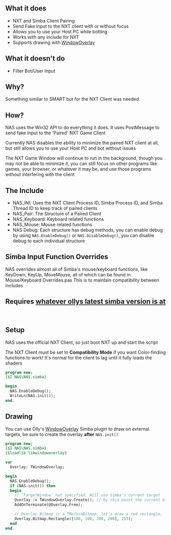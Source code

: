 ## What it does
* NXT and Simba Client Pairing
* Send Fake Input to the NXT client with or without focus
* Allows you to use your Host PC while botting
* Works with any include for NXT
* Supports drawing with [WindowOverlay](https://github.com/ollydev/WindowOverlay)


## What it doesn't do
* Filter Bot/User Input

## Why?
Something similar to SMART but for the NXT Client was needed.

## How?
NAS uses the Win32 API to do everything it does. It uses PostMessage to send fake input to the 'Paired' NXT Game Client

Currently NAS disables the ability to minimize the paired NXT client at all, but still allows you to use your Host PC and bot without issues

The NXT Game Window will continue to run in the background, though you may not be able to minimize it, you can still focus on other programs like games, your browser, or whatever it may be, and use those programs without interfering with the client

## The Include

* NAS_INI: Uses the NXT Client Process ID, Simba Process ID, and Simba Thread ID to keep track of paired clients
* NAS_Pair: The Structure of a Paired Client
* NAS_Keyboard: Keyboard related functions
* NAS_Mouse: Mouse related functions
* NAS Debug: Each structure has debug methods, you can enable debug by using ```NAS.EnableDebug()``` or ```NAS.DisableDebug()```, you can disable debug to each individual structure


## Simba Input Function Overrides
NAS overrides almost all of Simba's mouse/keyboard functions, like KeyDown, KeyUp, MoveMouse, all of which can be found in Mouse/Keyboard Overrides.pas This is to maintain compatibility between includes

## Requires [whatever ollys latest simba version is at](https://github.com/ollydev/Simba/releases)  

&nbsp;  

## Setup
NAS uses the official NXT Client, so just boot NXT up and start the script

The NXT Client must be set to **Compatibility Mode** if you want Color-finding functions to work! It's normal for the client to lag until it fully loads the shaders

```pascal
program new;
{$I NAS\NAS.simba}

begin
  NAS.EnableDebug();
  WriteLn(NAS.init());
end.
```

## Drawing
You can use Olly's [WindowOverlay](https://github.com/ollydev/WindowOverlay) Simba plugin to draw on external targets, be sure to create the overlay **after** ```NAS.init()```

```pascal
program new;
{$I NAS\NAS.simba}
{$loadlib libwindowoverlay}

var
  Overlay: TWindowOverlay;

begin
  NAS.EnableDebug();
  if (NAS.init()) then
  begin
    // `TargetWindow` not specified. Will use Simba's current target
    Overlay := TWindowOverlay.Create(); // by this point the current Simba target should be the NXT client, set by NAS.init()
    AddOnTerminate(@Overlay.Free);

    // Overlay.Bitmap is a TMufasaBitmap, let's draw a red rectangle.
    Overlay.Bitmap.Rectangle([100, 100, 200, 200], 255);
  end
end.
```